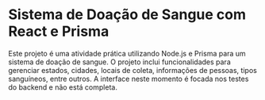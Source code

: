 # Sistema de Doação de Sangue com React e Prisma

Este projeto é uma atividade prática utilizando Node.js e Prisma para um sistema de doação de sangue. O projeto inclui funcionalidades para gerenciar estados, cidades, locais de coleta, informações de pessoas, tipos sanguíneos, entre outros. A interface neste momento é focada nos testes do backend e não está completa.
